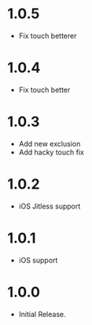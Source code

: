 # 1.0.5
- Fix touch betterer

# 1.0.4
- Fix touch better

# 1.0.3
- Add new exclusion
- Add hacky touch fix

# 1.0.2
- iOS Jitless support

# 1.0.1
- iOS support

# 1.0.0
- Initial Release.
